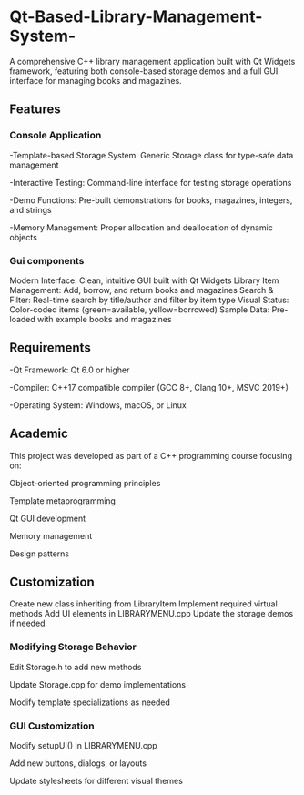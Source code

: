 # Qt-Based-Library-Management-System-
A comprehensive C++ library management application built with Qt Widgets framework, featuring both console-based storage demos and a full GUI interface for managing books and magazines.

## **Features**

### **Console Application**
-Template-based Storage System: Generic Storage<T> class for type-safe data management

-Interactive Testing: Command-line interface for testing storage operations

-Demo Functions: Pre-built demonstrations for books, magazines, integers, and strings

-Memory Management: Proper allocation and deallocation of dynamic objects

### **Gui components**
  Modern Interface: Clean, intuitive GUI built with Qt Widgets
  Library Item Management: Add, borrow, and return books and magazines
  Search & Filter: Real-time search by title/author and filter by item type
  Visual Status: Color-coded items (green=available, yellow=borrowed)
  Sample Data: Pre-loaded with example books and magazines

  ## **Requirements**
-Qt Framework: Qt 6.0 or higher

-Compiler: C++17 compatible compiler (GCC 8+, Clang 10+, MSVC 2019+)

-Operating System: Windows, macOS, or Linux

## **Academic**
This project was developed as part of a C++ programming course focusing on:

Object-oriented programming principles

Template metaprogramming

Qt GUI development

Memory management

Design patterns

## **Customization**

Create new class inheriting from LibraryItem
Implement required virtual methods
Add UI elements in LIBRARYMENU.cpp
Update the storage demos if needed

### **Modifying Storage Behavior**

Edit Storage.h to add new methods

Update Storage.cpp for demo implementations

Modify template specializations as needed

### **GUI Customization**

Modify setupUI() in LIBRARYMENU.cpp

Add new buttons, dialogs, or layouts

Update stylesheets for different visual themes
